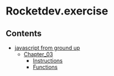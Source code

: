 # Rocketdev.exercise

## Contents

- [javascript from ground up](./javascript_from_ground_up/)
  - [Chapter_03](./javascript_from_ground_up/chapter_03/)
    - [Instructions](./javascript_from_ground_up/chapter_03/functions/readme.md)
    - [Functions](./javascript_from_ground_up/chapter_03/functions/src/index.js)